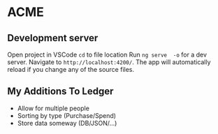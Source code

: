 # ACME

## Development server
Open project in VSCode
`cd` to file location
Run `ng serve  -o` for a dev server. Navigate to `http://localhost:4200/`. The app will automatically reload if you change any of the source files.

## My Additions To Ledger
- Allow for multiple people 
- Sorting by type (Purchase/Spend)
- Store data someway (DB/JSON/...)




